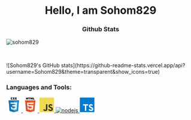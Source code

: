<h1 align="center">Hello, I am Sohom829</h1>
<h3 align="center">Github Stats</h3>

<p align="left"> <img src="https://komarev.com/ghpvc/?username=Sohom829&label=Profile%20views&color=0e75b6&style=flat" alt="sohom829" /> </p> 

<p align="left"> <a href="https://twitter.com/" target="blank"><img src="https://img.shields.io/twitter/follow/?logo=twitter&style=for-the-badge" alt="" /></a> </p>
![Sohom829's GitHub stats](https://github-readme-stats.vercel.app/api?username=Sohom829&theme=transparent&show_icons=true)



<h3 align="left"> </h3>
<h3 align="left">Languages and Tools:</h3> <a href="https://www.w3schools.com/css/" target="_blank"> <img src="https://raw.githubusercontent.com/devicons/devicon/master/icons/css3/css3-original-wordmark.svg" alt="css3" width="40" height="40"/> </a> <a href="https://www.w3.org/html/" target="_blank"> <img src="https://raw.githubusercontent.com/devicons/devicon/master/icons/html5/html5-original-wordmark.svg" alt="html5" width="40" height="40"/> </a> <a href="https://developer.mozilla.org/en-US/docs/Web/JavaScript" target="_blank"> <img src="https://raw.githubusercontent.com/devicons/devicon/master/icons/javascript/javascript-original.svg" alt="javascript" width="40" height="40"/> </a> </a> <a href="https://nodejs.org" target="_blank"> <img src="https://upload.wikimedia.org/wikipedia/commons/thumb/d/d9/Node.js_logo.svg/1200px-Node.js_logo.svg.png" alt="nodejs" width="40" height="40"/> </a> <a href="https://www.typescriptlang.org/" target="_blank"> <img src="https://raw.githubusercontent.com/devicons/devicon/master/icons/typescript/typescript-original.svg" alt="typescript" width="40" height="40"/> </a> </p>

